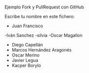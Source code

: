 Ejemplo Fork y PullRequest con GitHub

Escribe tu nombre en este fichero:

- Juan Francisco

-Iván Sanchez
-silvia
-Oscar Magallon
- Diego Capellán
- Marcos Hernández Aragonés
- Oscar Merino
- Javier Legua
- Kacper Borylo

